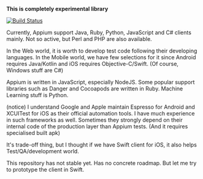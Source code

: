 **This is completely experimental library**

[![Build Status](https://dev.azure.com/kazucocoa/AppiumSwiftClient/_apis/build/status/KazuCocoa.AppiumSwiftClient)](https://dev.azure.com/kazucocoa/AppiumSwiftClient/_build/latest?definitionId=2)

Currently, Appium support Java, Ruby, Python, JavaScript and C# clients mainly.
Not so active, but Perl and PHP are also available.

In the Web world, it is worth to develop test code following their developing languages.
In the Mobile world, we have few selections for it since Android requires Java/Kotlin and iOS requires Objective-C/Swift. (Of course, Windows stuff are C#)

Appium is written in JavaScript, especially NodeJS. Some popular support libraries such as Danger and Cocoapods are written in Ruby. Machine Learning stuff is Python.

(notice)
I understand Google and Apple maintain Espresso for Android and XCUITest for iOS as their official automation tools. I have much experience in such frameworks as well. Sometimes they strongly depend on their internal code of the production layer than Appium tests. (And it requires specialised built apk)

It's trade-off thing, but I thought if we have Swift client for iOS, it also helps Test/QA/development world.

This repository has not stable yet. Has no concrete roadmap. But let me try to prototype the client in Swift.
